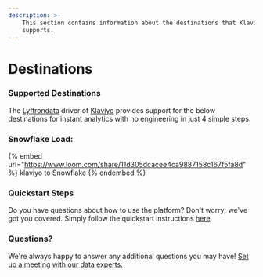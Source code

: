 ```yaml
---
description: >-
    This section contains information about the destinations that Klaviyo
    supports.
---
```


# Destinations

### Supported Destinations

The [Lyftrondata](https://www.lyftrondata.com/) driver of [Klaviyo](https://www.lyftrondata.com/integration/klaviyo/) provides support for the below destinations for instant analytics with no engineering in just 4 simple steps.

### Snowflake Load:

{% embed url="https://www.loom.com/share/11d305dcacee4ca9887158c167f5fa8d" %}
klaviyo to Snowflake
{% endembed %}

### Quickstart Steps

Do you have questions about how to use the platform? Don't worry; we've got you covered. Simply follow the quickstart instructions [here](../../../quickstart-steps.md).

### Questions? <a href="#questions" id="questions"></a>

We're always happy to answer any additional questions you may have! [Set up a meeting with our data experts.](https://www.lyftrondata.com/book-a-meeting/)

